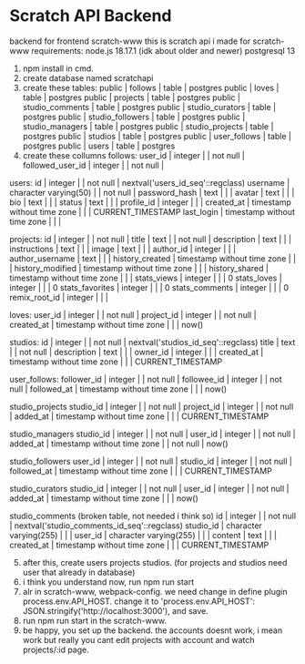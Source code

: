 # Scratch API Backend
backend for frontend scratch-www
this is scratch api i made for scratch-www
requirements:
node.js 18.17.1 (idk about older and newer)
postgresql 13
1. npm install in cmd.
2. create database named scratchapi
3. create these tables:
 public | follows          | table | postgres
 public | loves            | table | postgres
 public | projects         | table | postgres
 public | studio_comments  | table | postgres
 public | studio_curators  | table | postgres
 public | studio_followers | table | postgres
 public | studio_managers  | table | postgres
 public | studio_projects  | table | postgres
 public | studios          | table | postgres
 public | user_follows     | table | postgres
 public | users            | table | postgres
4. create these collumns
follows:
 user_id          | integer |           | not null |
 followed_user_id | integer |           | not null |

users:
 id            | integer                     |           | not null | nextval('users_id_seq'::regclass)
 username      | character varying(50)       |           | not null |
 password_hash | text                        |           |          |
 avatar        | text                        |           |          |
 bio           | text                        |           |          |
 status        | text                        |           |          |
 profile_id    | integer                     |           |          |
 created_at    | timestamp without time zone |           |          | CURRENT_TIMESTAMP
 last_login    | timestamp without time zone |           |          |


projects:
 id               | integer                     |           | not null |
 title            | text                        |           | not null |
 description      | text                        |           |          |
 instructions     | text                        |           |          |
 image            | text                        |           |          |
 author_id        | integer                     |           |          |
 author_username  | text                        |           |          |
 history_created  | timestamp without time zone |           |          |
 history_modified | timestamp without time zone |           |          |
 history_shared   | timestamp without time zone |           |          |
 stats_views      | integer                     |           |          | 0
 stats_loves      | integer                     |           |          | 0
 stats_favorites  | integer                     |           |          | 0
 stats_comments   | integer                     |           |          | 0
 remix_root_id    | integer                     |           |          |


loves:
 user_id    | integer                     |           | not null |
 project_id | integer                     |           | not null |
 created_at | timestamp without time zone |           |          | now()


studios:
 id          | integer                     |           | not null | nextval('studios_id_seq'::regclass)
 title       | text                        |           | not null |
 description | text                        |           |          |
 owner_id    | integer                     |           |          |
 created_at  | timestamp without time zone |           |          | CURRENT_TIMESTAMP

user_follows:
 follower_id | integer                     |           | not null |
 followee_id | integer                     |           | not null |
 followed_at | timestamp without time zone |           |          | now()

studio_projects
 studio_id  | integer                     |           | not null |
 project_id | integer                     |           | not null |
 added_at   | timestamp without time zone |           |          | CURRENT_TIMESTAMP

studio_managers
 studio_id | integer                     |           | not null |
 user_id   | integer                     |           | not null |
 added_at  | timestamp without time zone |           | not null | now()

studio_followers
 user_id     | integer                     |           | not null |
 studio_id   | integer                     |           | not null |
 followed_at | timestamp without time zone |           |          | CURRENT_TIMESTAMP

studio_curators
 studio_id | integer                     |           | not null |
 user_id   | integer                     |           | not null |
 added_at  | timestamp without time zone |           |          | now()


studio_comments (broken table, not needed i think so)
 id         | integer                     |           | not null | nextval('studio_comments_id_seq'::regclass)
 studio_id  | character varying(255)      |           |          |
 user_id    | character varying(255)      |           |          |
 content    | text                        |           |          |
 created_at | timestamp without time zone |           |          | CURRENT_TIMESTAMP

5. after this, create users projects studios. (for projects and studios need user that already in database)
6. i think you understand now, run npm run start
7. alr in scratch-www, webpack-config. we need change in define plugin process.env.API_HOST. 
change it to 'process.env.API_HOST': JSON.stringify('http://localhost:3000'), and save.
8. run npm run start in the scratch-www.
9. be happy, you set up the backend.
the accounts doesnt work, i mean work but really you cant edit projects with account and watch projects/:id 
page.
